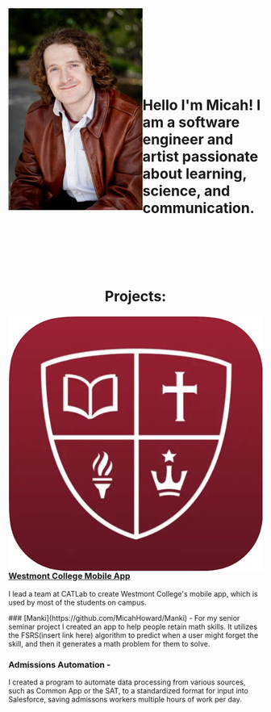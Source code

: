 <div>
    <div style="float: left">
        <img alt="What I look like" src="headshot.png" width="266" height="400">
    </div>
</div>


<h1><br><br><br><br>Hello I'm Micah! I am a software engineer and artist passionate about learning, science, and communication.<br><br><br><br></h1>
<p></p>
<h1 style="text-align: center">Projects:</h1>

<div>
    <img style="float: left" alt="Westmont App Icon" src="appicon.png">
    <h3><a href="https://apps.apple.com/us/app/westmont/id6538728714">Westmont College Mobile App</a></h3>
    <p>I lead a team at CATLab to create Westmont College's mobile app, which is used by most of the students on campus.</p>
</div>
### [Manki](https://github.com/MicahHoward/Manki) -
For my senior seminar project I created an app to help people retain math skills. It utilizes the FSRS(insert link here) algorithm to predict when a user might forget the skill, and then it generates a math problem for them to solve.

### Admissions Automation -
I created a program to automate data processing from various sources, such as Common App or the SAT, to a standardized format for input into Salesforce, saving admissons workers multiple hours of work per day.

